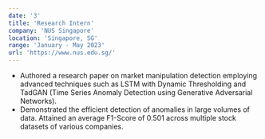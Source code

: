```yaml
---
date: '3'
title: 'Research Intern'
company: 'NUS Singapore'
location: 'Singapore, SG'
range: 'January - May 2023'
url: 'https://www.nus.edu.sg/'
---
```


- Authored a research paper on market manipulation detection employing advanced techniques such as LSTM with Dynamic Thresholding and TadGAN (Time Series Anomaly Detection using Generative Adversarial Networks).
- Demonstrated the efficient detection of anomalies in large volumes of data. Attained an average F1-Score of 0.501 across multiple stock datasets of various companies.
